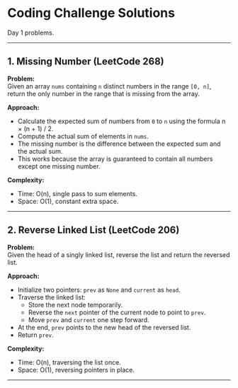 # Coding Challenge Solutions

Day 1 problems.

---

## 1. Missing Number (LeetCode 268)

**Problem:**  
Given an array `nums` containing `n` distinct numbers in the range `[0, n]`, return the only number in the range that is missing from the array.

**Approach:**  
- Calculate the expected sum of numbers from `0` to `n` using the formula n × (n + 1) / 2.  
- Compute the actual sum of elements in `nums`.  
- The missing number is the difference between the expected sum and the actual sum.  
- This works because the array is guaranteed to contain all numbers except one missing number.

**Complexity:**  
- Time: O(n), single pass to sum elements.  
- Space: O(1), constant extra space.  

---

## 2. Reverse Linked List (LeetCode 206)

**Problem:**  
Given the head of a singly linked list, reverse the list and return the reversed list.

**Approach:**  
- Initialize two pointers: `prev` as `None` and `current` as `head`.  
- Traverse the linked list:  
  - Store the next node temporarily.  
  - Reverse the `next` pointer of the current node to point to `prev`.  
  - Move `prev` and `current` one step forward.  
- At the end, `prev` points to the new head of the reversed list.  
- Return `prev`.

**Complexity:**  
- Time: O(n), traversing the list once.  
- Space: O(1), reversing pointers in place.  

---